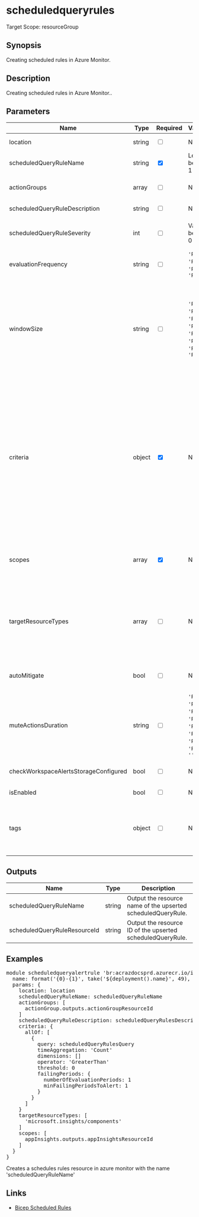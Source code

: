 # scheduledqueryrules

Target Scope: resourceGroup

## Synopsis
Creating scheduled rules in Azure Monitor.

## Description
Creating scheduled rules in Azure Monitor..

## Parameters
| Name | Type | Required | Validation | Default value | Description |
| -- |  -- | -- | -- | -- | -- |
| location | string | <input type="checkbox"> | None | <pre>resourceGroup().location</pre> | The location for this Application Insights instance to be upserted in. |
| scheduledQueryRuleName | string | <input type="checkbox" checked> | Length between 1-260 | <pre></pre> | The name of the scheduled query rules resource. |
| actionGroups | array | <input type="checkbox"> | None | <pre>[]</pre> | List of Action group resource id\'s to notify users about the alert. An action group is a collection of notification preferences. |
| scheduledQueryRuleDescription | string | <input type="checkbox"> | None | <pre>scheduledQueryRuleName</pre> | The description of the scheduled query rule. |
| scheduledQueryRuleSeverity | int | <input type="checkbox"> | Value between 0-4 | <pre>3</pre> | Severity of the alert. Should be an integer between [0-4]. Value of 0 is severest. Relevant and required only for rules of the kind LogAlert. |
| evaluationFrequency | string | <input type="checkbox"> | `'PT5M'` or  `'PT15M'` or  `'PT30M'` or  `'PT1H'` | <pre>'PT5M'</pre> | how often the metric alert is evaluated represented in ISO 8601 duration format |
| windowSize | string | <input type="checkbox"> | `'PT1M'` or  `'PT5M'` or  `'PT15M'` or  `'PT30M'` or  `'PT1H'` or  `'PT6H'` or  `'PT12H'` or  `'PT24H'` | <pre>'PT5M'</pre> | The period of time (in [ISO 8601 duration format](https://en.wikipedia.org/wiki/ISO_8601#Durations)) on which the Alert query will be executed (bin size). Relevant and required only for rules of the kind LogAlert.<br>The format for this string is P<days>DT<hours>H<minutes>M<seconds>S. You always need to mention de T if something the time is needed.<br>for example:<br>P5D is 5 days<br>P5M is 5 months<br>P5DT5M is 5 days  and 5 minutes<br>PT5M is 5 minutes<br>PT1H is 1 hour |
| criteria | object | <input type="checkbox" checked> | None | <pre></pre> | The criteria to alert.  The AllOf: [] is required and it cannot be empty.<br>For options & formatting please refer to [scheduledqueryrulecriteria](https://docs.microsoft.com/en-us/azure/templates/microsoft.insights/scheduledqueryrules?pivots=deployment-language-bicep#scheduledqueryrulecriteria).<br>Example:<br>{<br>&nbsp;&nbsp;&nbsp;allOf: [<br>&nbsp;&nbsp;&nbsp;&nbsp;&nbsp;{<br>&nbsp;&nbsp;&nbsp;&nbsp;&nbsp;&nbsp;&nbsp;query: 'traces &#124; where operation_Name == "FlowRunLastJob"'<br>&nbsp;&nbsp;&nbsp;&nbsp;&nbsp;&nbsp;&nbsp;timeAggregation: 'Count'<br>&nbsp;&nbsp;&nbsp;&nbsp;&nbsp;&nbsp;&nbsp;dimensions: []<br>&nbsp;&nbsp;&nbsp;&nbsp;&nbsp;&nbsp;&nbsp;operator: 'GreaterThan'<br>&nbsp;&nbsp;&nbsp;&nbsp;&nbsp;&nbsp;&nbsp;threshold: 0<br>&nbsp;&nbsp;&nbsp;&nbsp;&nbsp;&nbsp;&nbsp;failingPeriods: {<br>&nbsp;&nbsp;&nbsp;&nbsp;&nbsp;&nbsp;&nbsp;&nbsp;&nbsp;numberOfEvaluationPeriods: 1<br>&nbsp;&nbsp;&nbsp;&nbsp;&nbsp;&nbsp;&nbsp;&nbsp;&nbsp;minFailingPeriodsToAlert: 1<br>&nbsp;&nbsp;&nbsp;&nbsp;&nbsp;&nbsp;&nbsp;}<br>&nbsp;&nbsp;&nbsp;&nbsp;&nbsp;}<br>&nbsp;&nbsp;&nbsp;]<br>} |
| scopes | array | <input type="checkbox" checked> | None | <pre></pre> | Scopes list should contain at least 1 resource Id.<br>Example:<br>[ appInsights.outputs.appInsightsResourceId ] |
| targetResourceTypes | array | <input type="checkbox"> | None | <pre>[]</pre> | List of resource type of the target resource(s) on which the alert is created/updated. For example if the scope is a resource group and targetResourceTypes is Microsoft.Compute/virtualMachines, then a different alert will be fired for each virtual machine in the resource group which meet the alert criteria. Relevant only for rules of the kind LogAlert. |
| autoMitigate | bool | <input type="checkbox"> | None | <pre>true</pre> | The flag that indicates whether the alert should be automatically resolved or not. The default is true. Relevant only for rules of the kind LogAlert. |
| muteActionsDuration | string | <input type="checkbox"> | `'PT1M'` or  `'PT5M'` or  `'PT15M'` or  `'PT30M'` or  `'PT1H'` or  `'PT6H'` or  `'PT12H'` or  `'PT24H'` or  `''` | <pre>''</pre> | Mute actions for the chosen period of time (in ISO 8601 duration format) after the alert is fired. Relevant only for rules of the kind LogAlert.<br>Defaults to an empty string. |
| checkWorkspaceAlertsStorageConfigured | bool | <input type="checkbox"> | None | <pre>false</pre> | Specifies whether to check linked storage and fail creation if the storage was not found |
| isEnabled | bool | <input type="checkbox"> | None | <pre>true</pre> | Specifies whether the alert is enabled |
| tags | object | <input type="checkbox"> | None | <pre>{}</pre> | The tags to apply to this resource. This is an object with key/value pairs.<br>Example:<br>{<br>&nbsp;&nbsp;&nbsp;FirstTag: myvalue<br>&nbsp;&nbsp;&nbsp;SecondTag: another value<br>} |
## Outputs
| Name | Type | Description |
| -- |  -- | -- |
| scheduledQueryRuleName | string | Output the resource name of the upserted scheduledQueryRule. |
| scheduledQueryRuleResourceId | string | Output the resource ID of the upserted scheduledQueryRule. |
## Examples
<pre>
module scheduledqueryalertrule 'br:acrazdocsprd.azurecr.io/insights/scheduledqueryrules:latest' = {
  name: format('{0}-{1}', take('${deployment().name}', 49), 'schedqryalrule')
  params: {
    location: location
    scheduledQueryRuleName: scheduledQueryRuleName
    actionGroups: [
      actionGroup.outputs.actionGroupResourceId
    ]
    scheduledQueryRuleDescription: scheduledQueryRulesDescription
    criteria: {
      allOf: [
        {
          query: scheduledQueryRulesQuery
          timeAggregation: 'Count'
          dimensions: []
          operator: 'GreaterThan'
          threshold: 0
          failingPeriods: {
            numberOfEvaluationPeriods: 1
            minFailingPeriodsToAlert: 1
          }
        }
      ]
    }
    targetResourceTypes: [
      'microsoft.insights/components'
    ]
    scopes: [
      appInsights.outputs.appInsightsResourceId
    ]
  }
}
</pre>
<p>Creates a schedules rules resource in azure monitor with the name 'scheduledQueryRuleName'</p>

## Links
- [Bicep Scheduled Rules](https://learn.microsoft.com/en-us/azure/templates/microsoft.insights/scheduledqueryrules?pivots=deployment-language-bicep)


